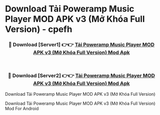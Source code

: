 # Download Tải Poweramp Music Player MOD APK v3 (Mở Khóa Full Version) - cpefh


<div align="center">
<h3>🔴 Download [Server1] 👉👉 <a href="https://apk-comot.site?title=Tải_Poweramp_Music_Player_MOD_APK_v3_(Mở_Khóa_Full_Version)">Tải Poweramp Music Player MOD APK v3 (Mở Khóa Full Version) Mod Apk</a></h3><br>
<h3>🔴 Download [Server2] 👉👉 <a href="https://apk-comot.site?title=Tải_Poweramp_Music_Player_MOD_APK_v3_(Mở_Khóa_Full_Version)">Tải Poweramp Music Player MOD APK v3 (Mở Khóa Full Version) Mod Apk</a></h3>
</div>



Download Tải Poweramp Music Player MOD APK v3 (Mở Khóa Full Version) 

Download Tải Poweramp Music Player MOD APK v3 (Mở Khóa Full Version) Mod For Android
